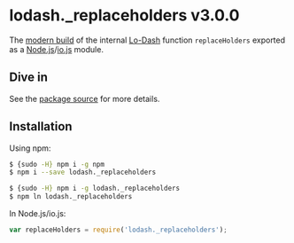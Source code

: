 # lodash._replaceholders v3.0.0

The [modern build](https://github.com/lodash/lodash/wiki/Build-Differences) of the internal [Lo-Dash](https://lodash.com/) function `replaceHolders` exported as a [Node.js](http://nodejs.org/)/[io.js](https://iojs.org/) module.

## Dive in

See the [package source](https://github.com/lodash/lodash/blob/3.0.0-npm-packages/lodash._replaceholders/index.js) for more details.

## Installation

Using npm:

```bash
$ {sudo -H} npm i -g npm
$ npm i --save lodash._replaceholders

$ {sudo -H} npm i -g lodash._replaceholders
$ npm ln lodash._replaceholders
```

In Node.js/io.js:

```js
var replaceHolders = require('lodash._replaceholders');
```
